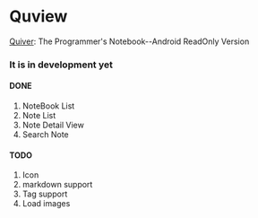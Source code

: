 # Quview
[Quiver](https://github.com/HappenApps/Quiver): The Programmer's Notebook--Android ReadOnly Version

### It is in development yet

#### DONE
1. NoteBook List
2. Note List
3. Note Detail View
4. Search Note

#### TODO
1. Icon
2. markdown support
3. Tag support
4. Load images